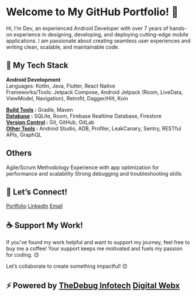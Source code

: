 # **Welcome to My GitHub Portfolio! 👋**


Hi, I'm Dev, an experienced Android Developer with over 7 years of hands-on experience in designing, developing, and deploying cutting-edge mobile applications. 
I am passionate about creating seamless user experiences and writing clean, scalable, and maintainable code.


## **🔧 My Tech Stack**

**Android Development**  
Languages: Kotlin, Java, Flutter, React Native  
Frameworks/Tools: Jetpack Compose, Android Jetpack (Room, LiveData, ViewModel, Navigation), Retrofit, Dagger/Hilt, Koin  

**<u>Build Tools</u> :** Gradle, Maven  
**<u>Database</u> :** SQLite, Room, Firebase Realtime Database, Firestore  
**<u>Version Control</u> :** Git, GitHub, GitLab  
**<u>Other Tools</u> :** Android Studio, ADB, Profiler, LeakCanary, Sentry, RESTful APIs, GraphQL

## **Others**
Agile/Scrum Methodology
Experience with app optimization for performance and scalability
Strong debugging and troubleshooting skills



## **🤝 Let’s Connect!**
[Portfolio](https://androidbydev.github.io)
[LinkedIn](www.linkedin.com/in/androidbydev) 
[Email](saini.devo15@gmail.com)



## **☕ Support My Work!**
If you’ve found my work helpful and want to support my journey, feel free to buy me a coffee! Your support keeps me motivated and fuels my passion for coding. 😊

Let’s collaborate to create something impactful! 😊




## ⚡ Powered by [TheDebug Infotech](https://thedebug.in/) [Digital Webx](https://www.digitalwebx.com/)







